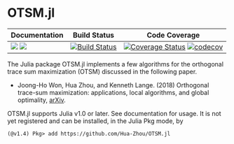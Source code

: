 # OTSM.jl

| **Documentation** | **Build Status** | **Code Coverage**  |
|-------------------|------------------|--------------------|
| [![](https://img.shields.io/badge/docs-stable-blue.svg)](https://Hua-Zhou.github.io/OTSM.jl/stable) [![](https://img.shields.io/badge/docs-latest-blue.svg)](https://Hua-Zhou.github.io/OTSM.jl/latest) | [![Build Status](https://travis-ci.org/Hua-Zhou/OTSM.jl.svg?branch=master)](https://travis-ci.org/Hua-Zhou/OTSM.jl)  | [![Coverage Status](https://coveralls.io/repos/github/Hua-Zhou/OrdinalGWAS.jl/badge.svg?branch=master)](https://coveralls.io/github/Hua-Zhou/OTSM.jl?branch=master) [![codecov](https://codecov.io/gh/Hua-Zhou/OTSM.jl/branch/master/graph/badge.svg)](https://codecov.io/gh/Hua-Zhou/OTSM.jl) |  


The Julia package OTSM.jl implements a few algorithms for the orthogonal trace sum maximization (OTSM) discussed in the following paper.

* Joong-Ho Won, Hua Zhou, and Kenneth Lange. (2018) Orthogonal trace-sum maximization: applications, local algorithms, and global optimality, [arXiv](https://arxiv.org/abs/1811.03521). 

OTSM.jl supports Julia v1.0 or later. See documentation for usage. It is not yet registered and can be installed, in the Julia Pkg mode, by
```{julia}
(@v1.4) Pkg> add https://github.com/Hua-Zhou/OTSM.jl
```
